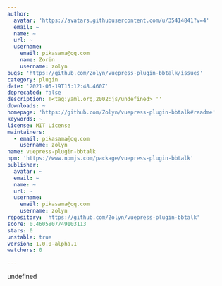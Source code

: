 ```yaml
---
author:
  avatar: 'https://avatars.githubusercontent.com/u/35414841?v=4'
  email: ~
  name: ~
  url: ~
  username:
    email: pikasama@qq.com
    name: Zorin
    username: zolyn
bugs: 'https://github.com/Zolyn/vuepress-plugin-bbtalk/issues'
category: plugin
date: '2021-05-19T15:12:48.460Z'
deprecated: false
description: !<tag:yaml.org,2002:js/undefined> ''
downloads: ~
homepage: 'https://github.com/Zolyn/vuepress-plugin-bbtalk#readme'
keywords: ~
license: MIT License
maintainers:
  - email: pikasama@qq.com
    username: zolyn
name: vuepress-plugin-bbtalk
npm: 'https://www.npmjs.com/package/vuepress-plugin-bbtalk'
publisher:
  avatar: ~
  email: ~
  name: ~
  url: ~
  username:
    email: pikasama@qq.com
    username: zolyn
repository: 'https://github.com/Zolyn/vuepress-plugin-bbtalk'
score: 0.4605807749103113
stars: 0
unstable: true
version: 1.0.0-alpha.1
watchers: 0

---
```


undefined